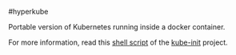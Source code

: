 #hyperkube

Portable version of Kubernetes running inside a docker container.

For more information, read this [shell script](https://github.com/meteorhacks/kube-init/blob/master/kube-init.sh) of the [kube-init](https://github.com/meteorhacks/kube-init) project.